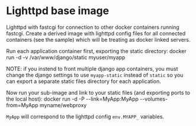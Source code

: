 Lighttpd base image
====================
Lighttpd with fastcgi for connection to other docker containers running fastcgi.
Create a derived image with lighttpd config files for all connected containers (see the sample) which will be treating as docker linked servers.

Run each application container first, exporting the static directory:
   docker run -d -v /var/www/django/static myuser/myapp

NOTE: if you instend to front multiple django app containers, you must change the django settings to use `myapp-static` instead of `static` so you can export a separate static files directory for each application.

Now run your sub-image and link to your static files (and exporting ports to the local host):
   docker run -d -P --link=MyApp:MyApp --volumes-from=MyApp myname/webproxy

`MyApp` will correspond to the lighttpd config `env.MYAPP_` variables.
